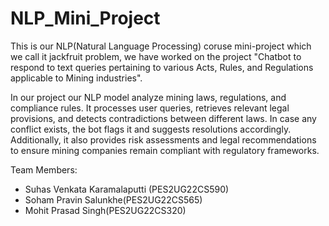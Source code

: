 # NLP_Mini_Project

This is our NLP(Natural Language Processing) coruse mini-project which we call it jackfruit problem, we have worked on the project "Chatbot to respond to text queries pertaining to various Acts, Rules, and Regulations applicable to Mining industries".

In our project our NLP model analyze mining laws, regulations, and compliance rules. It processes user queries, retrieves relevant legal provisions, and detects contradictions between different laws. In case any conflict exists, the bot flags it and suggests resolutions accordingly. Additionally, it also provides risk assessments and legal recommendations to ensure mining companies remain compliant with regulatory frameworks.


Team Members:  
- Suhas Venkata Karamalaputti (PES2UG22CS590)  
- Soham Pravin Salunkhe(PES2UG22CS565)
- Mohit Prasad Singh(PES2UG22CS320)

